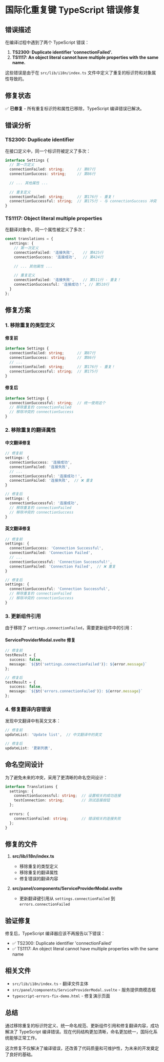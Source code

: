 # 国际化重复键 TypeScript 错误修复

## 错误描述

在编译过程中遇到了两个 TypeScript 错误：

1. **TS2300: Duplicate identifier 'connectionFailed'.**
2. **TS1117: An object literal cannot have multiple properties with the same name.**

这些错误是由于在 `src/lib/i18n/index.ts` 文件中定义了重复的标识符和对象属性导致的。

## 修复状态

✅ **已修复** - 所有重复标识符和属性已移除，TypeScript 编译错误已解决。

## 错误分析

### TS2300: Duplicate identifier

在接口定义中，同一个标识符被定义了多次：

```typescript
interface Settings {
  // 第一次定义
  connectionFailed: string;      // 第87行
  connectionSuccess: string;     // 第86行
  
  // ... 其他属性 ...
  
  // 重复定义
  connectionFailed: string;      // 第176行 - 重复！
  connectionSuccessful: string;  // 第175行 - 与 connectionSuccess 冲突
}
```

### TS1117: Object literal multiple properties

在翻译对象中，同一个属性被定义了多次：

```typescript
const translations = {
  settings: {
    // 第一次定义
    connectionFailed: '连接失败',    // 第425行
    connectionSuccess: '连接成功',   // 第424行
    
    // ... 其他属性 ...
    
    // 重复定义
    connectionFailed: '连接失败',    // 第511行 - 重复！
    connectionSuccessful: '连接成功！', // 第510行
  }
};
```

## 修复方案

### 1. 移除重复的类型定义

#### 修复前
```typescript
interface Settings {
  connectionFailed: string;      // 第87行
  connectionSuccess: string;     // 第86行
  // ...
  connectionFailed: string;      // 第176行 - 重复！
  connectionSuccessful: string;  // 第175行
}
```

#### 修复后
```typescript
interface Settings {
  connectionSuccessful: string;  // 统一使用这个
  // 移除重复的 connectionFailed
  // 移除冲突的 connectionSuccess
}
```

### 2. 移除重复的翻译属性

#### 中文翻译修复
```typescript
// 修复前
settings: {
  connectionSuccess: '连接成功',
  connectionFailed: '连接失败',
  // ...
  connectionSuccessful: '连接成功！',
  connectionFailed: '连接失败',  // ❌ 重复
}

// 修复后
settings: {
  connectionSuccessful: '连接成功',
  // 移除重复的 connectionFailed
  // 移除冲突的 connectionSuccess
}
```

#### 英文翻译修复
```typescript
// 修复前
settings: {
  connectionSuccess: 'Connection Successful',
  connectionFailed: 'Connection Failed',
  // ...
  connectionSuccessful: 'Connection Successful!',
  connectionFailed: 'Connection Failed',  // ❌ 重复
}

// 修复后
settings: {
  connectionSuccessful: 'Connection Successful',
  // 移除重复的 connectionFailed
  // 移除冲突的 connectionSuccess
}
```

### 3. 更新组件引用

由于移除了 `settings.connectionFailed`，需要更新组件中的引用：

#### ServiceProviderModal.svelte 修复
```typescript
// 修复前
testResult = { 
  success: false, 
  message: `${$t('settings.connectionFailed')}: ${error.message}` 
};

// 修复后
testResult = { 
  success: false, 
  message: `${$t('errors.connectionFailed')}: ${error.message}` 
};
```

### 4. 修复翻译内容错误

发现中文翻译中有英文文本：

```typescript
// 修复前
updateList: 'Update list',  // 中文翻译中的英文

// 修复后
updateList: '更新列表',
```

## 命名空间设计

为了避免未来的冲突，采用了更清晰的命名空间设计：

```typescript
interface Translations {
  settings: {
    connectionSuccessful: string;  // 设置相关的成功连接
    testConnection: string;        // 测试连接按钮
  };
  
  errors: {
    connectionFailed: string;      // 错误相关的连接失败
  };
}
```

## 修复的文件

1. **src/lib/i18n/index.ts**
   - 移除重复的类型定义
   - 移除重复的翻译属性
   - 修复错误的翻译内容

2. **src/panel/components/ServiceProviderModal.svelte**
   - 更新翻译键引用从 `settings.connectionFailed` 到 `errors.connectionFailed`

## 验证修复

修复后，TypeScript 编译器应该不再报告以下错误：
- ✅ TS2300: Duplicate identifier 'connectionFailed'
- ✅ TS1117: An object literal cannot have multiple properties with the same name

## 相关文件

- `src/lib/i18n/index.ts` - 翻译文件主体
- `src/panel/components/ServiceProviderModal.svelte` - 服务提供商模态框
- `typescript-errors-fix-demo.html` - 修复演示页面

## 总结

通过移除重复的标识符定义、统一命名规范、更新组件引用和修复翻译内容，成功解决了 TypeScript 编译错误。现在代码结构更加清晰，命名更加统一，国际化系统能够正常工作。

这次修复不仅解决了编译错误，还改善了代码质量和可维护性，为未来的开发奠定了良好的基础。
